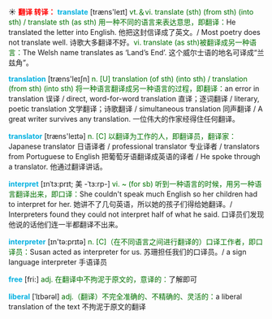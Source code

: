 ☀ <font color="red">**翻译 转译：**</font>
<font color="sky blue">**translate**</font> [træns'leɪt] 
<font color="rgb(227, 108, 9)">vt.＆vi. translate (sth) (from sth) (into sth) / translate sth (as sth) 用一种不同的语言来表达意思，即翻译：</font>He translated the letter into English. 他把这封信译成了英文。/ Most poetry does not translate well. 诗歌大多翻译不好。<font color="rgb(227, 108, 9)">vi. translate (as sth)被翻译成另一种语言：</font>The Welsh name translates as ‘Land’s End’. 这个威尔士语的地名可译成“兰兹角”。

<font color="sky blue">**translation**</font> [træns'leɪʃn] 
<font color="rgb(227, 108, 9)">n. [U] translation (of sth) (into sth) / translation (from sth) (into sth) 将一种语言翻译成另一种语言的过程，即翻译：</font>an error in translation 误译 / direct, word-for-word translation 直译；逐词翻译 / literary, poetic translation 文学翻译；诗歌翻译 / simultaneous translation 同声翻译 / A great writer survives any translation. 一位伟大的作家经得住任何翻译。

<font color="sky blue">**translator**</font> [træns'leɪtə] 
<font color="rgb(227, 108, 9)">n. [C] 以翻译为工作的人，即翻译员，翻译家：</font>Japanese translator 日语译者 / professional translator 专业译者 / translators from Portuguese to English 把葡萄牙语翻译成英语的译者 / He spoke through a translator. 他通过翻译讲话。
           
<font color="sky blue">**interpret**</font> [ɪnˈtɜ:prɪt; 美 -ˈtɜ:rp-]
<font color="rgb(227, 108, 9)">vi. ~ (for sb) 听到一种语言的时候，用另一种语言翻译出来，即口译：</font>She couldn't speak much English so her children had to interpret for her. 她讲不了几句英语，所以她的孩子们得给她翻译。/ Interpreters found they could not interpret half of what he said. 口译员们发现他说的话他们连一半都翻译不出来。

<font color="sky blue">**interpreter**</font> [ɪn'tə:prɪtə] 
<font color="rgb(227, 108, 9)">n. [C]（在不同语言之间进行翻译的）口译工作者，即口译员：</font>Susan acted as interpreter for us. 苏珊担任我们的口译员。/ a sign language interpreter 手语译员

<font color="sky blue">**free**</font> [fri:] 
<font color="rgb(227, 108, 9)">adj. 在翻译中不拘泥于原文的，意译的：</font>了解即可
           
<font color="sky blue">**liberal**</font> [ˈlɪbərəl]
<font color="rgb(227, 108, 9)">adj.（翻译）不完全准确的、不精确的、灵活的：</font>a liberal translation of the text 不拘泥于原文的翻译